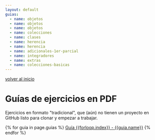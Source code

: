 ```yaml
---
layout: default
guias:
  - name: objetos
  - name: objetos
  - name: objetos
  - name: colecciones
  - name: clases
  - name: herencia
  - name: herencia
  - name: adicionales-1er-parcial
  - name: integradores
  - name: extras
  - name: colecciones-basicas
---
```


[volver al inicio](./index.md)  

# Guías de ejercicios en PDF

Ejercicios en formato "tradicional", que (aún) no tienen un proyecto en GitHub listo para clonar y empezar a trabajar.

{% for guia in page.guias %}
  [Guía {{forloop.index}} - {{guia.name}}]((../guias_pdf/guia{{forloop.index}}-{{guia.name}}.pdf))
{% endfor %}
